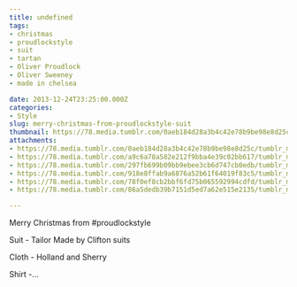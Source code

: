```yaml
---
title: undefined
tags:
- christmas
- proudlockstyle
- suit
- tartan
- Oliver Proudlock
- Oliver Sweeney
- made in chelsea

date: 2013-12-24T23:25:00.000Z
categories:
- Style
slug: merry-christmas-from-proudlockstyle-suit
thumbnail: https://78.media.tumblr.com/0aeb184d28a3b4c42e78b9be98e8d25c/tumblr_my5ul38Q9O1rhrm24o1_1280.jpg
attachments:
- https://78.media.tumblr.com/0aeb184d28a3b4c42e78b9be98e8d25c/tumblr_my5ul38Q9O1rhrm24o1_1280.jpg
- https://78.media.tumblr.com/a9c6a78a582e212f9bba4e39c02bb617/tumblr_my5ul38Q9O1rhrm24o6_1280.jpg
- https://78.media.tumblr.com/297fb699b09bb9ebee3cb6d747cb0edb/tumblr_my5ul38Q9O1rhrm24o2_1280.jpg
- https://78.media.tumblr.com/918e8ffab9a6876a52b61f64019f83c5/tumblr_my5ul38Q9O1rhrm24o3_1280.jpg
- https://78.media.tumblr.com/78f0ef8cb2bbf6fd75b065592994cdfd/tumblr_my5ul38Q9O1rhrm24o4_1280.jpg
- https://78.media.tumblr.com/86a5dedb39b7151d5ed7a62e515e2135/tumblr_my5ul38Q9O1rhrm24o5_1280.jpg

---
```


Merry Christmas from #proudlockstyle 

  Suit - Tailor Made by Clifton suits 

  Cloth - Holland and Sherry 

  Shirt -...

